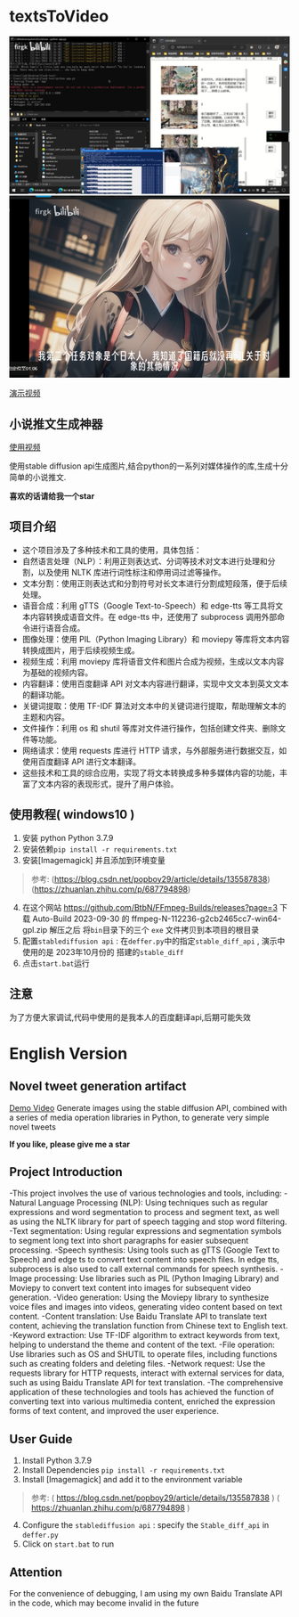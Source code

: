 # textsToVideo

![展示](./show.png)
![展示](./show2.png)


[演示视频](https://www.bilibili.com/video/BV1Jj411e7XK/)

## 小说推文生成神器


[使用视频](https://www.bilibili.com/video/BV1Au4y1W7qz/)

使用stable diffusion api生成图片,结合python的一系列对媒体操作的库,生成十分简单的小说推文.

**喜欢的话请给我一个star**



## 项目介绍

- 这个项目涉及了多种技术和工具的使用，具体包括：
- 自然语言处理（NLP）：利用正则表达式、分词等技术对文本进行处理和分割，以及使用 NLTK 库进行词性标注和停用词过滤等操作。
- 文本分割：使用正则表达式和分割符号对长文本进行分割成短段落，便于后续处理。
- 语音合成：利用 gTTS（Google Text-to-Speech）和 edge-tts 等工具将文本内容转换成语音文件。在 edge-tts 中，还使用了 subprocess 调用外部命令进行语音合成。
- 图像处理：使用 PIL（Python Imaging Library）和 moviepy 等库将文本内容转换成图片，用于后续视频生成。
- 视频生成：利用 moviepy 库将语音文件和图片合成为视频，生成以文本内容为基础的视频内容。
- 内容翻译：使用百度翻译 API 对文本内容进行翻译，实现中文文本到英文文本的翻译功能。
- 关键词提取：使用 TF-IDF 算法对文本中的关键词进行提取，帮助理解文本的主题和内容。
- 文件操作：利用 os 和 shutil 等库对文件进行操作，包括创建文件夹、删除文件等功能。
- 网络请求：使用 requests 库进行 HTTP 请求，与外部服务进行数据交互，如使用百度翻译 API 进行文本翻译。
- 这些技术和工具的综合应用，实现了将文本转换成多种多媒体内容的功能，丰富了文本内容的表现形式，提升了用户体验。





## 使用教程( windows10 )

1. 安装 python Python 3.7.9
2. 安装依赖`pip install -r requirements.txt` 
3. 安装[Imagemagick] 并且添加到环境变量
> 参考:
> (https://blog.csdn.net/popboy29/article/details/135587838) (https://zhuanlan.zhihu.com/p/687794898)
4. 在这个网站 https://github.com/BtbN/FFmpeg-Builds/releases?page=3
下载 Auto-Build 2023-09-30 的 ffmpeg-N-112236-g2cb2465cc7-win64-gpl.zip
解压之后 将`bin`目录下的三个 `exe` 文件拷贝到本项目的根目录
5. 配置`stablediffusion api` : 在`deffer.py`中的指定`stable_diff_api` , 演示中使用的是 2023年10月份的 搭建的`stable_diff`
6. 点击`start.bat`运行






## 注意
为了方便大家调试,代码中使用的是我本人的百度翻译api,后期可能失效




# English Version

## Novel tweet generation artifact

[Demo Video](https://www.bilibili.com/video/BV1Au4y1W7qz/)
Generate images using the stable diffusion API, combined with a series of media operation libraries in Python, to generate very simple novel tweets

**If you like, please give me a star**




## Project Introduction

-This project involves the use of various technologies and tools, including:
-Natural Language Processing (NLP): Using techniques such as regular expressions and word segmentation to process and segment text, as well as using the NLTK library for part of speech tagging and stop word filtering.
-Text segmentation: Using regular expressions and segmentation symbols to segment long text into short paragraphs for easier subsequent processing.
-Speech synthesis: Using tools such as gTTS (Google Text to Speech) and edge ts to convert text content into speech files. In edge tts, subprocess is also used to call external commands for speech synthesis.
-Image processing: Use libraries such as PIL (Python Imaging Library) and Moviepy to convert text content into images for subsequent video generation.
-Video generation: Using the Moviepy library to synthesize voice files and images into videos, generating video content based on text content.
-Content translation: Use Baidu Translate API to translate text content, achieving the translation function from Chinese text to English text.
-Keyword extraction: Use TF-IDF algorithm to extract keywords from text, helping to understand the theme and content of the text.
-File operation: Use libraries such as OS and SHUTIL to operate files, including functions such as creating folders and deleting files.
-Network request: Use the requests library for HTTP requests, interact with external services for data, such as using Baidu Translate API for text translation.
-The comprehensive application of these technologies and tools has achieved the function of converting text into various multimedia content, enriched the expression forms of text content, and improved the user experience.




## User Guide

1. Install Python 3.7.9
2. Install Dependencies `pip install -r requirements.txt`
3. Install [Imagemagick] and add it to the environment variable
> 参考:
> ( https://blog.csdn.net/popboy29/article/details/135587838 ) ( https://zhuanlan.zhihu.com/p/687794898 )
4. Configure the `stablediffusion api` : specify the `Stable_diff_api` in `deffer.py`
5. Click on `start.bat` to run




## Attention

For the convenience of debugging, I am using my own Baidu Translate API in the code, which may become invalid in the future


